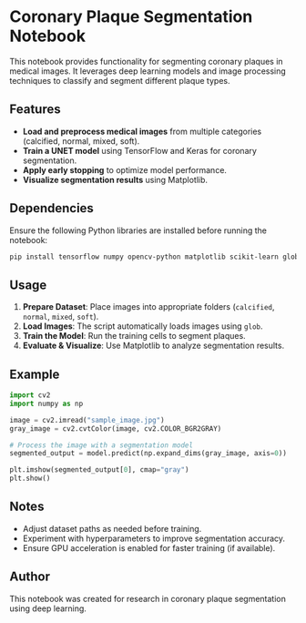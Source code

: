 # Coronary Plaque Segmentation Notebook

This notebook provides functionality for segmenting coronary plaques in medical images. It leverages deep learning models and image processing techniques to classify and segment different plaque types.

## Features
- **Load and preprocess medical images** from multiple categories (calcified, normal, mixed, soft).
- **Train a UNET model** using TensorFlow and Keras for coronary segmentation.
- **Apply early stopping** to optimize model performance.
- **Visualize segmentation results** using Matplotlib.

## Dependencies
Ensure the following Python libraries are installed before running the notebook:

```bash
pip install tensorflow numpy opencv-python matplotlib scikit-learn glob2
```

## Usage
1. **Prepare Dataset**: Place images into appropriate folders (`calcified`, `normal`, `mixed`, `soft`).
2. **Load Images**: The script automatically loads images using `glob`.
3. **Train the Model**: Run the training cells to segment plaques.
4. **Evaluate & Visualize**: Use Matplotlib to analyze segmentation results.

## Example
```python
import cv2
import numpy as np

image = cv2.imread("sample_image.jpg")
gray_image = cv2.cvtColor(image, cv2.COLOR_BGR2GRAY)

# Process the image with a segmentation model
segmented_output = model.predict(np.expand_dims(gray_image, axis=0))

plt.imshow(segmented_output[0], cmap="gray")
plt.show()
```

## Notes
- Adjust dataset paths as needed before training.
- Experiment with hyperparameters to improve segmentation accuracy.
- Ensure GPU acceleration is enabled for faster training (if available).

## Author
This notebook was created for research in coronary plaque segmentation using deep learning.
